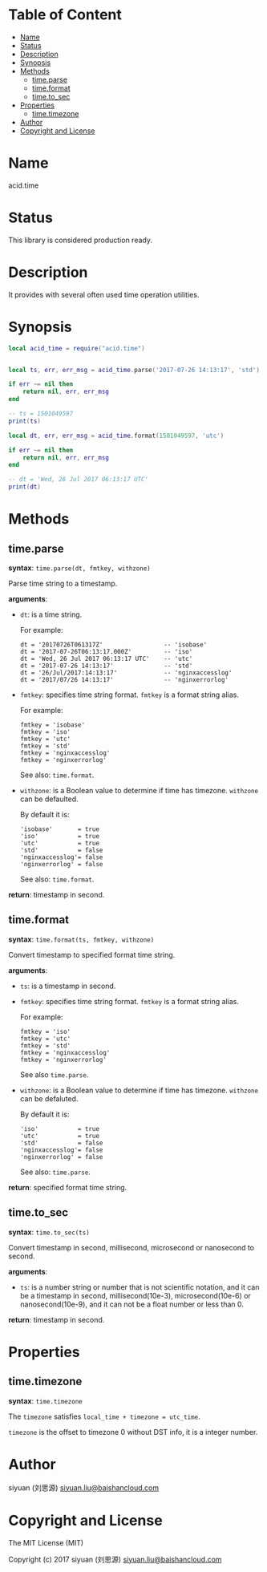 <!-- START doctoc generated TOC please keep comment here to allow auto update -->
<!-- DON'T EDIT THIS SECTION, INSTEAD RE-RUN doctoc TO UPDATE -->
# Table of Content

- [Name](#name)
- [Status](#status)
- [Description](#description)
- [Synopsis](#synopsis)
- [Methods](#methods)
  - [time.parse](#timeparse)
  - [time.format](#timeformat)
  - [time.to_sec](#timeto_sec)
- [Properties](#properties)
  - [time.timezone](#timetimezone)
- [Author](#author)
- [Copyright and License](#copyright-and-license)

<!-- END doctoc generated TOC please keep comment here to allow auto update -->

# Name

acid.time

# Status

This library is considered production ready.

# Description

It provides with several often used time operation utilities.

# Synopsis

```lua
local acid_time = require("acid.time")


local ts, err, err_msg = acid_time.parse('2017-07-26 14:13:17', 'std')

if err ~= nil then
    return nil, err, err_msg
end

-- ts = 1501049597
print(ts)

local dt, err, err_msg = acid_time.format(1501049597, 'utc')

if err ~= nil then
    return nil, err, err_msg
end

-- dt = 'Wed, 26 Jul 2017 06:13:17 UTC'
print(dt)
```

# Methods


## time.parse

**syntax**:
`time.parse(dt, fmtkey, withzone)`

Parse time string to a timestamp.

**arguments**:

- `dt`:
    is a time string.

    For example:

    ```
    dt = '20170726T061317Z'                 -- 'isobase'
    dt = '2017-07-26T06:13:17.000Z'         -- 'iso'
    dt = 'Wed, 26 Jul 2017 06:13:17 UTC'    -- 'utc'
    dt = '2017-07-26 14:13:17'              -- 'std'
    dt = '26/Jul/2017:14:13:17'             -- 'nginxaccesslog'
    dt = '2017/07/26 14:13:17'              -- 'nginxerrorlog'
    ```

- `fmtkey`:
    specifies time string format.
    `fmtkey` is a format string alias.

    For example:

    ```
    fmtkey = 'isobase'
    fmtkey = 'iso'
    fmtkey = 'utc'
    fmtkey = 'std'
    fmtkey = 'nginxaccesslog'
    fmtkey = 'nginxerrorlog'
    ```

    See also: `time.format`.

- `withzone`:
    is a Boolean value to determine if time has timezone.
    `withzone` can be defaulted.

    By default it is:

    ```
    'isobase'       = true
    'iso'           = true
    'utc'           = true
    'std'           = false
    'nginxaccesslog'= false
    'nginxerrorlog' = false
    ```

    See also: `time.format`.

**return**:
timestamp in second.


## time.format

**syntax**:
`time.format(ts, fmtkey, withzone)`

Convert timestamp to specified format time string.

**arguments**:

- `ts`:
    is a timestamp in second.

- `fmtkey`:
    specifies time string format.
    `fmtkey` is a format string alias.

    For example:

    ```
    fmtkey = 'iso'
    fmtkey = 'utc'
    fmtkey = 'std'
    fmtkey = 'nginxaccesslog'
    fmtkey = 'nginxerrorlog'
    ```

    See also `time.parse`.

- `withzone`:
    is a Boolean value to determine if time has timezone.
    `withzone` can be defaluted.

    By default it is:

    ```
    'iso'           = true
    'utc'           = true
    'std'           = false
    'nginxaccesslog'= false
    'nginxerrorlog' = false
    ```

    See also: `time.parse`.

**return**:
specified format time string.


## time.to_sec

**syntax**:
`time.to_sec(ts)`

Convert timestamp in second, millisecond, microsecond or nanosecond to second.

**arguments**:

- `ts`:
    is a number string or number that is not scientific notation,
    and it can be a timestamp in second, millisecond(10e-3), microsecond(10e-6) or nanosecond(10e-9),
    and it can not be a float number or less than 0.

**return**:
timestamp in second.


# Properties

## time.timezone

**syntax**:
`time.timezone`

The `timezone` satisfies `local_time + timezone = utc_time`.

`timezone` is the offset to timezone 0 without DST info,
it is a integer number.


# Author

siyuan (刘思源) <siyuan.liu@baishancloud.com>

# Copyright and License

The MIT License (MIT)

Copyright (c) 2017 siyuan (刘思源) <siyuan.liu@baishancloud.com>
